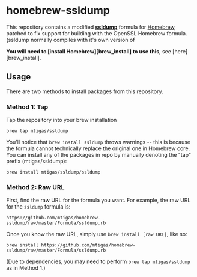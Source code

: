 # homebrew-ssldump

This repository contains a modified **[ssldump][ssldump]** formula for
[Homebrew][brew], patched to fix support for building with the OpenSSL
Homebrew formula. (ssldump normally compiles with it's own version of 

**You will need to [install Homebrew][brew_install] to use this**, see
[here][brew_install].

[ssldump]: http://www.rtfm.com/ssldump/
[brew]: http://mxcl.github.com/homebrew/

## Usage

There are two methods to install packages from this repository.

### Method 1: Tap

Tap the repository into your brew installation

    brew tap mtigas/ssldump

You'll notice that `brew install ssldump` throws warnings -- this is because
the formula cannot technically replace the original one in Homebrew core.
You can install any of the packages in repo by manually denoting the "tap"
prefix (mtigas/ssldump):

	brew install mtigas/ssldump/ssldump

### Method 2: Raw URL

First, find the raw URL for the formula you want. For example, the raw URL for
the `ssldump` formula is:

    https://github.com/mtigas/homebrew-ssldump/raw/master/Formula/ssldump.rb

Once you know the raw URL, simply use `brew install [raw URL]`, like so:

    brew install https://github.com/mtigas/homebrew-ssldump/raw/master/Formula/ssldump.rb

(Due to dependencies, you may need to perform `brew tap mtigas/ssldump` as in Method 1.)
